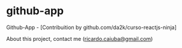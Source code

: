 # github-app
Github-App - [Contribuition by github.com/da2k/curso-reactjs-ninja]

About this project, contact me (ricardo.caiuba@gmail.com)
